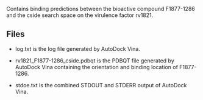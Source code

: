 Contains binding predictions between the bioactive compound F1877-1286 and the cside search space on the virulence factor rv1821.

## Files

- log.txt is the log file generated by AutoDock Vina.

- rv1821_F1877-1286_cside.pdbqt is the PDBQT file generated by AutoDock Vina containing the orientation and binding location of F1877-1286.

- stdoe.txt is the combined STDOUT and STDERR output of AutoDock Vina.

